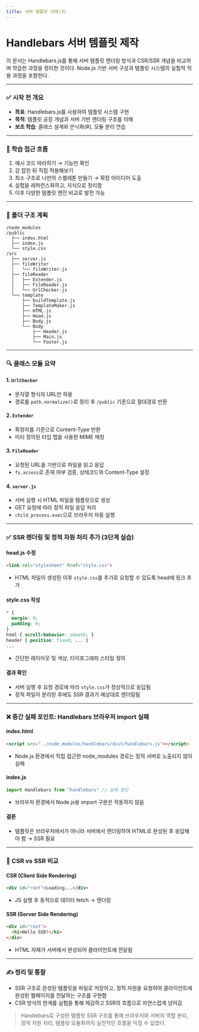 ```yaml
---
title: 서버 템플릿 이해(3)
---
```


# Handlebars 서버 템플릿 제작

이 문서는 Handlebars.js를 통해 서버 템플릿 렌더링 방식과 CSR/SSR 개념을 비교하며 학습한 과정을 정리한 것이다. Node.js 기반 서버 구성과 템플릿 시스템의 실험적 적용 과정을 포함한다.

---

### ✅ 시작 전 개요

* **목표**: Handlebars.js를 사용하여 템플릿 시스템 구현
* **목적**: 템플릿 공장 개념과 서버 기반 렌더링 구조를 이해
* **보조 학습**: 클래스 설계와 은닉화(#), 모듈 분리 연습

---

### 📌 학습 접근 흐름

1. 예시 코드 따라하기 → 기능만 확인
2. 감 잡힌 뒤 직접 적용해보기
3. 최소 구조로 나만의 스켈레톤 만들기 → 확장 아이디어 도출
4. 실험을 레퍼런스화하고, 지식으로 정리함
5. 이후 다양한 템플릿 엔진 비교로 발전 가능

---

### 🧱 폴더 구조 계획

```
/node_modules
/public
  ├── index.html
  ├── index.js
  └── style.css
/src
  ├── server.js
  ├── fileWriter
  │   └── fileWriter.js
  ├── fileReader
  │   ├── Extender.js
  │   ├── FileReader.js
  │   └── UrlChecker.js
  └── template
      ├── buildTemplate.js
      ├── TemplateMaker.js
      ├── HTML.js
      ├── Head.js
      ├── Body.js
      └── Body
          ├── Header.js
          ├── Main.js
          └── Footer.js
```

---

### 🔍 클래스 모듈 요약

#### 1. `UrlChecker`

* 문자열 형식의 URL만 허용
* 경로를 `path.normalize()`로 정리 후 `/public` 기준으로 절대경로 반환

#### 2. `Extender`

* 확장자를 기준으로 Content-Type 반환
* 미리 정의된 타입 맵을 사용한 MIME 매칭

#### 3. `FileReader`

* 요청된 URL을 기반으로 파일을 읽고 응답
* `fs.access`로 존재 여부 검증, 상태코드와 Content-Type 설정

#### 4. `server.js`

* 서버 실행 시 HTML 파일을 템플릿으로 생성
* GET 요청에 따라 정적 파일 응답 처리
* `child_process.exec`으로 브라우저 자동 실행

---

### ✅ SSR 렌더링 및 정적 자원 처리 추가 (3단계 실습)

#### head.js 수정

```html
<link rel="stylesheet" href="style.css">
```

* HTML 파일이 생성된 이후 `style.css`를 추가로 요청할 수 있도록 head에 링크 추가

#### style.css 작성

```css
* {
  margin: 0;
  padding: 0;
}
html { scroll-behavior: smooth; }
header { position: fixed; ... }
...
```

* 간단한 레이아웃 및 색상, 타이포그래피 스타일 정의

#### 결과 확인

* 서버 실행 후 요청 경로에 따라 `style.css`가 정상적으로 응답됨
* 정적 파일이 분리된 후에도 SSR 결과가 예상대로 렌더링됨

---

### ❌ 중간 실패 포인트: Handlebars 브라우저 import 실패

#### index.html

```html
<script src="../node_modules/handlebars/dist/handlebars.js"></script>
```

* Node.js 환경에서 직접 접근한 node\_modules 경로는 정적 서버로 노출되지 않아 실패

#### index.js

```js
import Handlebars from "handlebars" // 실패 원인
```

* 브라우저 환경에서 Node.js용 import 구문은 작동하지 않음

#### 결론

* 템플릿은 브라우저에서가 아니라 서버에서 렌더링하여 HTML로 완성된 후 응답해야 함 → SSR 필요

---

### 🧠 CSR vs SSR 비교

#### CSR (Client Side Rendering)

```html
<div id="root">Loading...</div>
```

* JS 실행 후 동적으로 데이터 fetch → 렌더링

#### SSR (Server Side Rendering)

```html
<div id="root">
  <h1>Hello SSR!</h1>
</div>
```

* HTML 자체가 서버에서 완성되어 클라이언트에 전달됨

---

### ✍️ 정리 및 통찰

* SSR 구조로 완성된 템플릿을 파일로 저장하고, 정적 자원을 요청하여 클라이언트에 완성된 웹페이지를 전달하는 구조를 구현함
* CSR 방식의 한계를 실험을 통해 체감하고 SSR의 흐름으로 자연스럽게 넘어감

> Handlebars로 구성한 템플릿 SSR 구조를 통해 브라우저와 서버의 역할 분리, 정적 자원 처리, 템플릿 모듈화까지 실전적인 흐름을 익힐 수 있었다.
